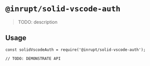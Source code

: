 # `@inrupt/solid-vscode-auth`

> TODO: description

## Usage

```
const solidVscodeAuth = require('@inrupt/solid-vscode-auth');

// TODO: DEMONSTRATE API
```
